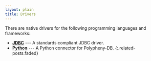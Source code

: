 ```yaml
---
layout: plain
title: Drivers
---
```


There are native drivers for the following programming languages and frameworks:

* **[JDBC]** --- A standards compliant JDBC driver.
* **[Python]** --- A Python connector for Polypheny-DB.
{:.related-posts.faded}


[JDBC]: JDBCDriver/README.md
[Python]: PythonConnector/README.md
